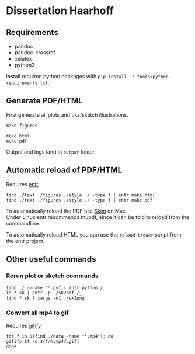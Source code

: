 # Dissertation Haarhoff

## Requirements

- pandoc
- pandoc-crossref
- xelatex
- python3

Install required python packages with `pip install -r tools/python-requirements.txt`.

## Generate PDF/HTML

First generate all plots and tikz/sketch illustrations.

````
make figures
````

````
make html
make pdf
````

Output and logs land in `output` folder.

## Automatic reload of PDF/HTML

Requires [entr](https://entrproject.org/)

````
find ./text ./figures ./style ./ -type f | entr make html
find ./text ./figures ./style ./ -type f | entr make pdf
````

To automatically reload the PDF use [Skim](https://skim-app.sourceforge.io/) on Mac.  
Under Linux entr recommends mupdf, since it can be told to reload from the commandline.

To automatically reload HTML you can use the `reload-brower` script from the entr project.

## Other useful commands

### Rerun plot or sketch commands

````
find ./ --name "*.py" | entr python /_
ls *.sk | entr -p ./sk2pdf /_
find *.sk | xargs -n1 ./sk2png
````

### Convert all mp4 to gif

Requires [gifify](https://github.com/vvo/gifify)

````
for f in $(find ./data -name "*.mp4"); do
gifify $f -o ${f/%.mp4/.gif}
done
````